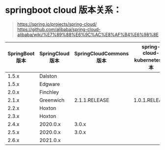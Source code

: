 # springboot cloud 版本关系：

> https://spring.io/projects/spring-cloud/
> https://github.com/alibaba/spring-cloud-alibaba/wiki/%E7%89%88%E6%9C%AC%E8%AF%B4%E6%98%8E

| SpringBoot 版本 | SpringCloud 版本 | SpringCloudCommons 版本 | spring-cloud-kubernetes 版本 | Spring Cloud Alibaba Version |
|---------------|----------------|-----------------------|----------------------------|------------------------------|
| 1.5.x         | Dalston        |                       |                            |                              |
| 1.5.x         | Edgware        |                       |                            | 1.5.1.RELEASE                |
| 2.0.x         | Finchley       |                       |                            | 2.0.4.RELEASE                |
| 2.1.x         | Greenwich      | 2.1.1.RELEASE         | 1.0.1.RELEASE              | 2.1.4.RELEASE                |
| 2.2.x         | Hoxton         |                       |                            | 2.2.1.RELEASE                |
| 2.3.x         | Hoxton         |                       |                            | 2.2.7.RELEASE                |
| 2.4.x         | 2020.0.x       | 3.0.x                 |                            |                              |
| 2.5.x         | 2020.0.x       | 3.0.x                 |                            |                              |
| 2.6.x         | 2021.0.x       |                       |                            | 2021.0.1.0                   |


